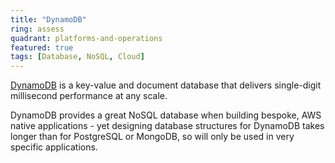 ```yaml
---
title: "DynamoDB"
ring: assess
quadrant: platforms-and-operations
featured: true
tags: [Database, NoSQL, Cloud]
---
```


[DynamoDB](https://aws.amazon.com/dynamodb/) is a key-value and document database that delivers single-digit millisecond performance at any scale.

DynamoDB provides a great NoSQL database when building bespoke, AWS native applications - yet designing database structures for DynamoDB takes longer than for PostgreSQL or MongoDB, so will only be used in very specific applications.
